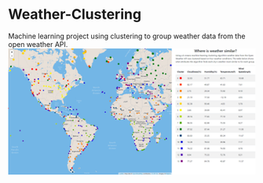 # Weather-Clustering
Machine learning project using clustering to group weather data from the open weather API.
![Visualization](Screenshot.png)
